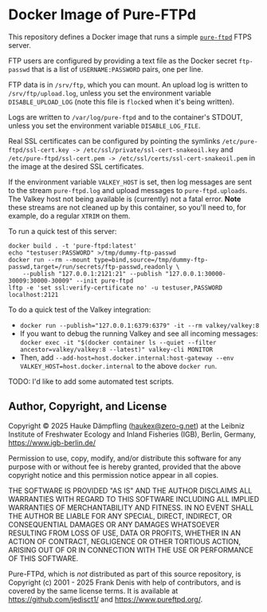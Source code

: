 Docker Image of Pure-FTPd
=========================

This repository defines a Docker image that runs a simple
[`pure-ftpd`](https://github.com/jedisct1/pure-ftpd) FTPS server.

FTP users are configured by providing a text file as the Docker secret
`ftp-passwd` that is a list of `USERNAME:PASSWORD` pairs, one per line.

FTP data is in `/srv/ftp`, which you can mount.
An upload log is written to `/srv/ftp/upload.log`, unless you set
the environment variable `DISABLE_UPLOAD_LOG` (note this file
is `flock`ed when it's being written).

Logs are written to `/var/log/pure-ftpd` and to the container's STDOUT,
unless you set the environment variable `DISABLE_LOG_FILE`.

Real SSL certificates can be configured by pointing the symlinks
`/etc/pure-ftpd/ssl-cert.key -> /etc/ssl/private/ssl-cert-snakeoil.key` and
`/etc/pure-ftpd/ssl-cert.pem -> /etc/ssl/certs/ssl-cert-snakeoil.pem`
in the image at the desired SSL certificates.

If the environment variable `VALKEY_HOST` is set, then log messages are
sent to the stream `pure-ftpd.log` and upload messages to `pure-ftpd.uploads`.
The Valkey host not being available is (currently) not a fatal error.
**Note** these streams are not cleaned up by this container, so you'll need to,
for example, do a regular `XTRIM` on them.

To run a quick test of this server:

    docker build . -t 'pure-ftpd:latest'
    echo "testuser:PASSWORD" >/tmp/dummy-ftp-passwd
    docker run --rm --mount type=bind,source=/tmp/dummy-ftp-passwd,target=/run/secrets/ftp-passwd,readonly \
        --publish "127.0.0.1:2121:21" --publish "127.0.0.1:30000-30009:30000-30009" --init pure-ftpd
    lftp -e 'set ssl:verify-certificate no' -u testuser,PASSWORD localhost:2121

To do a quick test of the Valkey integration:

- `docker run --publish="127.0.0.1:6379:6379" -it --rm valkey/valkey:8`
- If you want to debug the running Valkey and see all incoming messages:
  `docker exec -it "$(docker container ls --quiet --filter ancestor=valkey/valkey:8 --latest)" valkey-cli MONITOR`
- Then, add `--add-host=host.docker.internal:host-gateway --env VALKEY_HOST=host.docker.internal`
  to the above `docker run`.

TODO: I'd like to add some automated test scripts.


Author, Copyright, and License
------------------------------

Copyright © 2025 Hauke Dämpfling (haukex@zero-g.net)
at the Leibniz Institute of Freshwater Ecology and Inland Fisheries (IGB),
Berlin, Germany, <https://www.igb-berlin.de/>

Permission to use, copy, modify, and/or distribute this software for any
purpose with or without fee is hereby granted, provided that the above
copyright notice and this permission notice appear in all copies.

THE SOFTWARE IS PROVIDED "AS IS" AND THE AUTHOR DISCLAIMS ALL WARRANTIES WITH
REGARD TO THIS SOFTWARE INCLUDING ALL IMPLIED WARRANTIES OF MERCHANTABILITY AND
FITNESS. IN NO EVENT SHALL THE AUTHOR BE LIABLE FOR ANY SPECIAL, DIRECT,
INDIRECT, OR CONSEQUENTIAL DAMAGES OR ANY DAMAGES WHATSOEVER RESULTING FROM
LOSS OF USE, DATA OR PROFITS, WHETHER IN AN ACTION OF CONTRACT, NEGLIGENCE OR
OTHER TORTIOUS ACTION, ARISING OUT OF OR IN CONNECTION WITH THE USE OR
PERFORMANCE OF THIS SOFTWARE.

Pure-FTPd, which is *not* distributed as part of this source repository, is
Copyright (c) 2001 - 2025 Frank Denis <j at pureftpd dot org> with help of contributors,
and is covered by the same license terms. It is available at
<https://github.com/jedisct1/> and <https://www.pureftpd.org/>.
